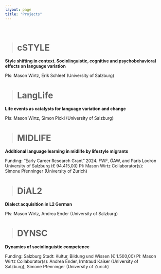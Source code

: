 ```yaml
---
layout: page
title: "Projects"
---
```




<br>

> # cSTYLE

**Style shifting in context. Sociolinguistic, cognitive and psychobehavioral effects on language variation**

PIs: Mason Wirtz, Erik Schleef (University of Salzburg)



> # LangLife

**Life events as catalysts for language variation and change**

PIs: Mason Wirtz, Simon Pickl (University of Salzburg)



> # MIDLIFE

**Additional language learning in midlife by lifestyle migrants**

Funding: “Early Career Research Grant” 2024. FWF, ÖAW, and Paris Lodron University of Salzburg (€ 94.415,00)
PI: Mason Wirtz
Collaborator(s): Simone Pfenninger (University of Zurich)



> # DiAL2

**Dialect acquisition in L2 German**

PIs: Mason Wirtz, Andrea Ender (University of Salzburg)



> # DYNSC

**Dynamics of sociolinguistic competence**

Funding: Salzburg Stadt: Kultur, Bildung und Wissen (€ 1.500,00) 
PI: Mason Wirtz
Collaborator(s): Andrea Ender, Irmtraud Kaiser (University of Salzburg), Simone Pfenninger (University of Zurich)

